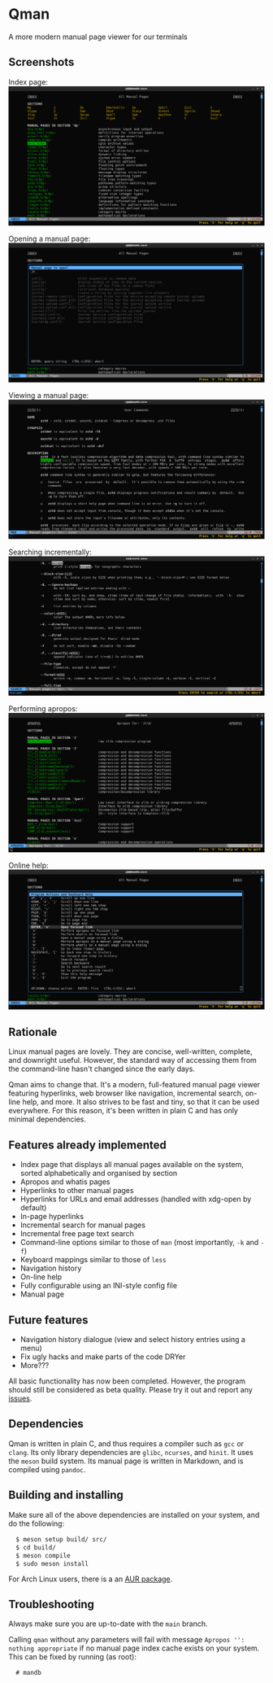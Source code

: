 # Qman
A more modern manual page viewer for our terminals

## Screenshots

Index page:
![Index Page](/screenshots/qman_index.png)

Opening a manual page:
![Opening a Manual Page](/screenshots/qman_open.png)

Viewing a manual page:
![Viewing a Manual Page](/screenshots/qman_man.png)

Searching incrementally:
![Searching incrementally](/screenshots/qman_search.png)

Performing apropos:
![Performing Apropos](/screenshots/qman_apropos.png)

Online help:
![On-line Help](/screenshots/qman_help.png)

## Rationale
Linux manual pages are lovely. They are concise, well-written, complete, and
downright useful. However, the standard way of accessing them from the
command-line hasn't changed since the early days.

Qman aims to change that. It's a modern, full-featured manual page viewer
featuring hyperlinks, web browser like navigation, incremental search, on-line
help, and more. It also strives to be fast and tiny, so that it can be used
everywhere. For this reason, it's been written in plain C and has only minimal
dependencies.

## Features already implemented
- Index page that displays all manual pages available on the system, sorted
  alphabetically and organised by section
- Apropos and whatis pages
- Hyperlinks to other manual pages
- Hyperlinks for URLs and email addresses (handled with xdg-open by default)
- In-page hyperlinks
- Incremental search for manual pages
- Incremental free page text search
- Command-line options similar to those of `man` (most importantly, `-k` and
  `-f`)
- Keyboard mappings similar to those of `less`
- Navigation history
- On-line help
- Fully configurable using an INI-style config file
- Manual page

## Future features
- Navigation history dialogue (view and select history entries using a menu)
- Fix ugly hacks and make parts of the code DRYer
- More???

All basic functionality has now been completed. However, the program should
still be considered as beta quality. Please try it out and report any
[issues](https://github.com/plp13/qman/issues).

## Dependencies
Qman is written in plain C, and thus requires a compiler such as `gcc` or
`clang`. Its only library dependencies are `glibc`, `ncurses`, and `hinit`. It
uses the `meson` build system. Its manual page is written in Markdown, and is
compiled using `pandoc`.

## Building and installing
Make sure all of the above dependencies are installed on your system, and do the
following:

```
  $ meson setup build/ src/
  $ cd build/
  $ meson compile
  $ sudo meson install
```

For Arch Linux users, there is a an [AUR package](https://aur.archlinux.org/packages/qman-git).

## Troubleshooting
Always make sure you are up-to-date with the `main` branch.

Calling `qman` without any parameters will fail with message
`Apropos '': nothing appropriate` if no manual page index cache exists on your
system. This can be fixed by running (as root):

```
  # mandb
```


